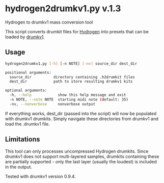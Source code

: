 # hydrogen2drumkv1.py v.1.3
Hydrogen to drumkv1 mass conversion tool

This script converts drumkit files for [Hydrogen](http://www.hydrogen-music.org/) into presets that can be loaded by [drumkv1](https://drumkv1.sourceforge.io/).

## Usage
```bash
hydrogen2drumkv1.py [-h] [-n NOTE] [-nv] source_dir dest_dir

positional arguments:
  source_dir          directory containing .h2drumkit files
  dest_dir            path to store resulting drumkv1 kits

optional arguments:
  -h, --help            show this help message and exit
  -n NOTE, --note NOTE  starting midi note (default: 35)
  -nv, --nonverbose     nonverbose output

```

If everything works, dest_dir (passed into the script) will now be populated with drumkv1 drumkits. Simply navigate these directories from drumkv1 and load the .drumkv1 file.


## Limitations
This tool can only processes uncompressed Hydrogen drumkits.  Since drumkv1 does not support multi-layered samples, drumkits containing these are partially supported - only the last layer (usually the loudest) is included in the output.

Tested with drumkv1 version 0.9.4.
